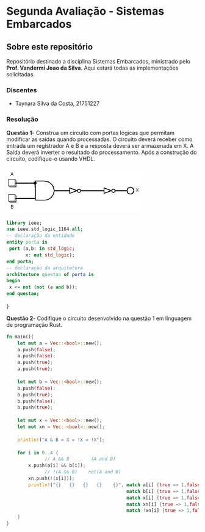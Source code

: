 # Segunda Avaliação - Sistemas Embarcados
## Sobre este repositório

Repositório destinado a disciplina Sistemas Embarcados, ministrado pelo **Prof. Vandermi Joao da Silva**.
Aqui estará todas as implementações solicitadas.


### Discentes

- Taynara Silva da Costa, 21751227

### Resolução
**Questão 1**-
Construa um circuito com portas lógicas que permitam modificar as saídas quando processadas.
O circuito deverá receber como entrada um registrador A e B e a resposta deverá ser armazenada em X. 
A Saída deverá inverter o resultado do processamento. Após a construção do circuito, codifique-o usando VHDL.

![circuito](https://github.com/taynara-yt/AV2-Embarcados/blob/main/circuito.jpg?raw=true)

~~~VHDL
library ieee;
use ieee.std_logic_1164.all;
-- declaração da entidade
entity porta is
 port (a,b: in std_logic;
       x: out std_logic);
end porta;
-- declaração da arquitetura
architecture questao of porta is
begin
 x <= not (not (a and b));  
end questao;

}
~~~

**Questão 2**-
Codifique o circuito desenvolvido na questão 1 em linguagem de programação Rust.

~~~rust
fn main(){    
    let mut a = Vec::<bool>::new();
    a.push(false);
    a.push(false);
    a.push(true);
    a.push(true);
    
    let mut b = Vec::<bool>::new();
    b.push(false);
    b.push(true);
    b.push(false);
    b.push(true);
    
    let mut x = Vec::<bool>::new();
    let mut xn = Vec::<bool>::new();
    
    println!("A & B = X = !X = !X");
    
    for i in 0..4 {
              // A && B        (A and B)
        x.push(a[i] && b[i]); 
              // !(A && B)    not(A and B)
        xn.push(!(x[i]));     
        println!("{}   {}   {}   {}    {}", match a[i] {true => 1,false => 0}, 
                                            match b[i] {true => 1,false => 0}, 
                                            match x[i] {true => 1,false => 0}, 
                                            match xn[i] {true => 1,false => 0},
                                            match !xn[i] {true => 1,false => 0}); // !(!(A && B))    not(not(A and B))
    }
}
~~~

